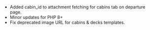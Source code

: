 * Added cabin_id to attachment fetching for cabins tab on departure page.
* Minor updates for PHP 8+
* Fix deprecated image URL for cabins & decks templates.
